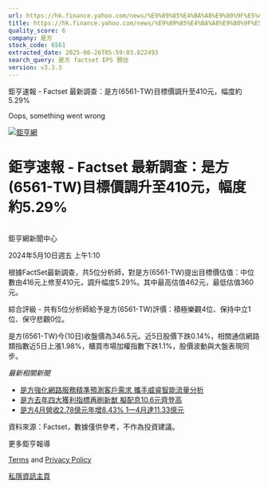 ```yaml
---
url: https://hk.finance.yahoo.com/news/%E9%89%85%E4%BA%A8%E9%80%9F%E5%A0%B1-factset-%E6%9C%80%E6%96%B0%E8%AA%BF%E6%9F%A5-%E6%98%AF%E6%96%B9-6561-061020001.html
title: https://hk.finance.yahoo.com/news/%E9%89%85%E4%BA%A8%E9%80%9F%E5%A0%B1-factset-%E6%9C%80%E6%96%B0%E8
quality_score: 6
company: 是方
stock_code: 6561
extracted_date: 2025-06-26T05:59:03.822493
search_query: 是方 factset EPS 預估
version: v3.3.3
---
```


鉅亨速報 - Factset 最新調查：是方(6561-TW)目標價調升至410元，幅度約5.29% 


Oops, something went wrong

 

[![鉅亨網](https://s.yimg.com/ny/api/res/1.2/UM5hrThmhlnSiBO4o4qlLg--/YXBwaWQ9aGlnaGxhbmRlcjt3PTE0NjtoPTQ4O2NmPXdlYnA-/https://s.yimg.com/os/creatr-uploaded-images/2020-01/147c7630-36ab-11ea-ae7c-5ee7a0016555)](http://www.cnyes.com/ "鉅亨網")

# 鉅亨速報 - Factset 最新調查：是方(6561-TW)目標價調升至410元，幅度約5.29%

![](data:image/gif;base64,R0lGODlhAQABAIAAAAAAAP///ywAAAAAAQABAAACAUwAOw==)

鉅亨網新聞中心

2024年5月10日週五 上午1:10

根據FactSet最新調查，共5位分析師，對是方(6561-TW)提出目標價估值：中位數由416元上修至410元，調升幅度5.29%。其中最高估值462元，最低估值360元。

綜合評級 - 共有5位分析師給予是方(6561-TW)評價：積極樂觀4位、保持中立1位、保守悲觀0位。

是方(6561-TW)今(10日)收盤價為346.5元。近5日股價下跌0.14%，相關通信網路類指數近5日上漲1.98%，櫃買市場加權指數下跌1.1%，股價波動與大盤表現同步。

*最新相關新聞*

* [是方強化網路服務精準預測客戶需求 攜手威睿智能流量分析](https://news.cnyes.com/news/id/5469571)
* [是方去年四大獲利指標再刷新猷 擬配息10.6元齊登高](https://news.cnyes.com/news/id/5455581)
* [是方4月營收2.78億元年增8.43% 1—4月達11.33億元](https://news.cnyes.com/news/id/5547625)

資料來源：Factset，數據僅供參考，不作為投資建議。

更多鉅亨報導

[Terms](https://guce.yahoo.com/terms?locale=zh-Hant-HK)  and [Privacy Policy](https://guce.yahoo.com/privacy-policy?locale=zh-Hant-HK)

[私隱資訊主頁](https://guce.yahoo.com/privacy-dashboard?locale=zh-Hant-HK)